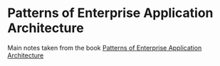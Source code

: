 # Patterns of Enterprise Application Architecture

Main notes taken from the book [Patterns of Enterprise Application Architecture](https://www.amazon.com/dp/0321127420/ref=cm_sw_em_r_mt_dp_U_14QVEb16SM0BD)
